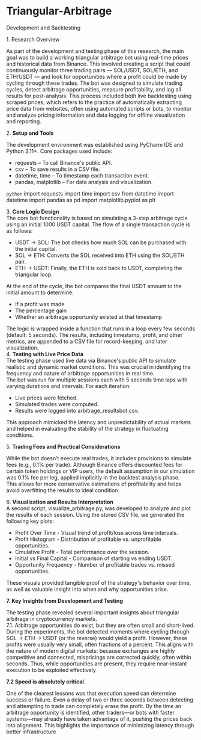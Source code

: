 # Triangular-Arbitrage
 Development and Backtesting

1\. Research  Overview

As part of the development and testing phase of this research, the main goal was to build a working triangular arbitrage bot using real-time prices and historical data from Binance. This involved creating a script that could continuously monitor three trading pairs — SOL/USDT, SOL/ETH, and ETH/USDT — and look for opportunities where a profit could be made by cycling through these trades.  The bot was designed to simulate trading cycles, detect arbitrage opportunities, measure profitability, and log all results for post-analysis. This process included both live backtesting using scraped prices, which refers to the practice of automatically extracting price data from websites, often using automated scripts or bots, to monitor and analyze pricing information and data logging for offline visualization and reporting.

2\. **Setup and Tools**

The development environment was established using PyCharm IDE and Python 3.11+. Core packages used include:

* requests – To call Binance's public API.  
* csv – To save results in a CSV file.  
* datetime, time – To timestamp each transaction event.  
* pandas, matplotlib – For data analysis and visualization.

```python```
import requests
import time
import csv
from datetime import datetime
import pandas as pd
import matplotlib.pyplot as plt


3\. **Core Logic Design**  
The core bot functionality is based on simulating a 3-step arbitrage cycle using an initial 1000  USDT capital. The flow of a single transaction cycle is as follows:

* USDT → SOL: The bot checks how much SOL can be purchased with the initial capital.  
* SOL → ETH: Converts the SOL received into ETH using the SOL/ETH pair.  
* ETH → USDT: Finally, the ETH is sold back to USDT, completing the triangular loop.

At the end of the cycle, the bot compares the final USDT amount to the initial amount to determine:

* If a profit was made  
* The percentage gain  
* Whether an arbitrage opportunity existed at that timestamp

The logic is wrapped inside a function that runs in a loop every few seconds (default: 5 seconds). The results, including timestamp, profit, and other metrics, are appended to a CSV file for record-keeping. and later visualization.  
4\. **Testing with Live Price Data**  
The testing phase used  live data via Binance's public API to simulate realistic and dynamic market conditions. This was crucial in identifying the frequency and nature of arbitrage opportunities in real time.  
The bot was run for multiple sessions each with 5 seconds time laps  with varying durations and intervals. For each iteration:

* Live prices were fetched.  
* Simulated trades were computed.  
* Results were logged into arbitrage\_resultsbot.csv.

This approach mimicked the latency and unpredictability of actual markets and helped in evaluating the stability of the strategy in fluctuating conditions. 

5\. **Trading Fees and Practical Considerations**

While the bot  doesn’t execute real trades, it includes provisions to simulate fees (e.g., 0.1% per trade). Although Binance offers discounted fees for certain token holdings or VIP users, the default assumption in our simulation was 0.1% fee per leg, applied implicitly in the backtest analysis phase.  
This allows for more conservative estimations of profitability and helps avoid overfitting the results to ideal condition

6\. **Visualization and Results Interpretation**  
A second script, visualize\_arbitrage.py, was developed to analyze and plot the results of each session. Using the stored CSV file, we generated the following key plots:

* Profit Over Time \- Visual trend of profit/loss across time intervals.  
* Profit Histogram \- Distribution of profitable vs. unprofitable opportunities.  
* Cmulative Profit \- Total performance over the session.  
* Initial vs Final Capital \- Comparison of starting vs ending USDT.  
*  Opportunity Frequency \- Number of profitable trades vs. missed opportunities.


These visuals provided tangible proof of the strategy's behavior over time, as well as valuable insight into when and why opportunities arise.

**7\. Key Insights from Development and Testing**  

The testing phase revealed several important insights about triangular arbitrage in cryptocurrency markets.  
7.1. Arbitrage opportunities do exist, but they are often small and short-lived.  
During the experiments, the bot detected moments where cycling through SOL → ETH → USDT (or the reverse) would yield a profit. However, these profits were usually very small, often fractions of a percent. This aligns with the nature of modern digital markets: because exchanges are highly competitive and connected, mispricings are corrected quickly, often within seconds. Thus, while opportunities are present, they require near-instant execution to be exploited effectively

**7.2 Speed is absolutely critical**.  

One of the clearest lessons was that execution speed can determine success or failure. Even a delay of two or three seconds between detecting and attempting to trade can completely erase the profit. By the time an arbitrage opportunity is identified, other traders—or bots with faster systems—may already have taken advantage of it, pushing the prices back into alignment. This highlights the importance of minimizing latency through better infrastructure 
